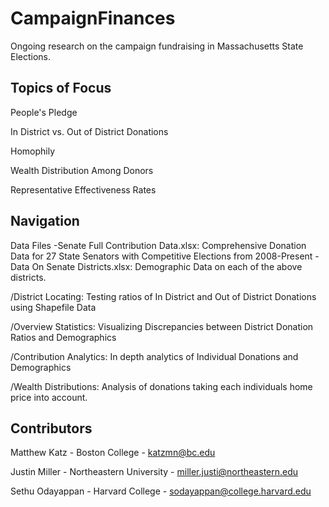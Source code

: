 # CampaignFinances
Ongoing research on the campaign fundraising in Massachusetts State Elections.

## Topics of Focus
People's Pledge
  
In District vs. Out of District Donations
  
Homophily
  
Wealth Distribution Among Donors

Representative Effectiveness Rates

## Navigation
Data Files
-Senate Full Contribution Data.xlsx: Comprehensive Donation Data for 27 State Senators with Competitive Elections from 2008-Present
-Data On Senate Districts.xlsx: Demographic Data on each of the above districts.

/District Locating: Testing ratios of In District and Out of District Donations using Shapefile Data

/Overview Statistics: Visualizing Discrepancies between District Donation Ratios and Demographics

/Contribution Analytics: In depth analytics of Individual Donations and Demographics

/Wealth Distributions: Analysis of donations taking each individuals home price into account.

## Contributors
Matthew Katz - Boston College - katzmn@bc.edu

Justin Miller - Northeastern University - miller.justi@northeastern.edu

Sethu Odayappan - Harvard College - sodayappan@college.harvard.edu
